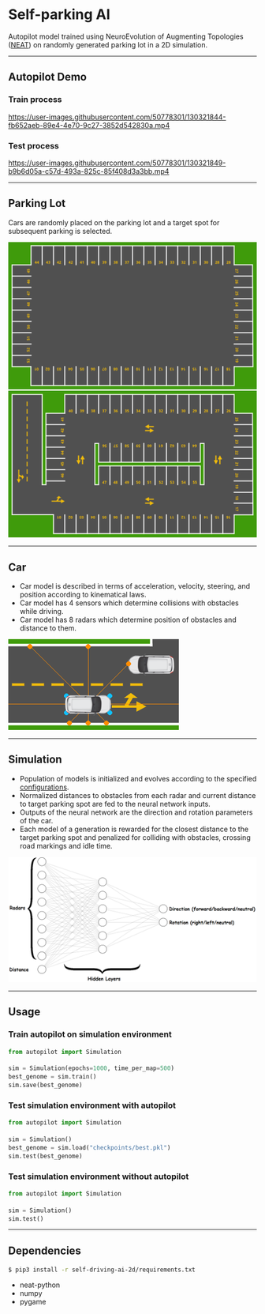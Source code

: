 # Self-parking AI

Autopilot model trained using NeuroEvolution of Augmenting Topologies ([NEAT](https://github.com/Defaultin/car-autopilot/blob/master/papers/neat.pdf)) on randomly generated parking lot in a 2D simulation.

---

## Autopilot Demo

### Train process

https://user-images.githubusercontent.com/50778301/130321844-fb652aeb-89e4-4e70-9c27-3852d542830a.mp4

### Test process

https://user-images.githubusercontent.com/50778301/130321849-b9b6d05a-c57d-493a-825c-85f408d3a3bb.mp4

---

## Parking Lot

Cars are randomly placed on the parking lot and a target spot for subsequent parking is selected.

![](https://github.com/Defaultin/car-autopilot/blob/master/self-parking-ai-2d/autopilot/sprites/small-parking.png "Small parking")
![](https://github.com/Defaultin/car-autopilot/blob/master/self-parking-ai-2d/autopilot/sprites/large-parking.png "Large parking")

---

## Car

* Сar model is described in terms of acceleration, velocity, steering, and position according to kinematical laws.
* Сar model has 4 sensors which determine collisions with obstacles while driving.
* Сar model has 8 radars which determine position of obstacles and distance to them.

![](https://github.com/Defaultin/car-autopilot/blob/master/self-parking-ai-2d/demo/car-model.png "Car model")

---

## Simulation

* Population of models is initialized and evolves according to the specified [configurations](https://github.com/Defaultin/car-autopilot/blob/master/self-parking-ai-2d/autopilot/self-parking.conf).
* Normalized distances to obstacles from each radar and current distance to target parking spot are fed to the neural network inputs.
* Outputs of the neural network are the direction and rotation parameters of the car.
* Each model of a generation is rewarded for the closest distance to the target parking spot and penalized for colliding with obstacles, crossing road markings and idle time.

![](https://github.com/Defaultin/car-autopilot/blob/master/self-parking-ai-2d/demo/neat-model.png "NEAT model")

---

## Usage

### Train autopilot on simulation environment
```python
from autopilot import Simulation

sim = Simulation(epochs=1000, time_per_map=500)
best_genome = sim.train()
sim.save(best_genome)
```

### Test simulation environment with autopilot
```python
from autopilot import Simulation

sim = Simulation()
best_genome = sim.load("checkpoints/best.pkl")
sim.test(best_genome)
```

### Test simulation environment without autopilot
```python
from autopilot import Simulation

sim = Simulation()
sim.test()
```

---

## Dependencies

```bash
$ pip3 install -r self-driving-ai-2d/requirements.txt
```

* neat-python
* numpy
* pygame

